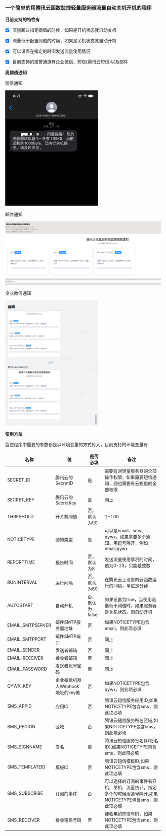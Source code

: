 ### 一个简单的用腾讯云函数监控轻量服务器流量自动关机开机的程序

**目前支持的特性有**

- [x] 流量超过指定阈值的时候，如果是开机状态就自动关机
- [x] 流量低于配置阈值的时候，如果是关机状态就自动开机 
- [x] 可以设置在指定的时间发送流量使用情况
- [x] 目前支持的报警通道有企业微信、短信(腾讯云短信)以及邮件


**高颜值通知**

短信通知

<img src="./images/sms.jpg" alt="短信通知" width="300"/>

邮件通知

![邮件通知](./images/email.png)

企业微信通知

<img src="./images/qiyeweixin.png" alt="企业微信通知" width="300"/>


**使用方法**

监控程序中需要的参数都是以环境变量的方式传入，目前支持的环境变量有

|名称|值|是否必填|备注|
|---|---|---|---|
|SECRET_ID|腾讯云的SecretID|是|需要有对轻量服务器的全部操作权限，如果需要短信通知，则也需要有云短信的全部权限|
|SECRET_KEY|腾讯云的SecretKey|是|同上|
|THRESHOLD|开关机阈值|否，默认为90|1-100|
|NOTICETYPE|通知类型|是|可以是email、sms、qywx，如果需要多个通知，用逗号隔开，例如email,qywx|
|REPORTTIME|报告时间|否，默认为8|发送流量使用情况的时间，值为0-23，只能是整数|
|RUNINTERVAL|运行间隔|否，默认为60|在腾讯云上设置的云函数运行的间隔，单位是分钟|
|AUTOSTART|自动开机|否，默认为false|如果设置为true，当使用流量低于阈值时，如果服务器是关机状态，则自动开机|
|EMAIL_SMTPSERVER|邮件SMTP服务器地址|否|如果NOTICETYPE包含email，则此项必填|
|EMAIL_SMTPPORT|邮件SMTP端口|否|同上|
|EMAIL_SENDER|发送者邮箱|否|同上|
|EMAIL_RECEIVER|接收者邮箱|否|同上|
|EMAIL_PASSWORD|发送者账号密码|否|同上|
|QYWX_KEY|企业微信机器人Webhook地址的key值|否|如果NOTICETYPE包含qywx，则此项必填|
|SMS_APPID|应用ID|否|腾讯云短信服务应用ID,如果NOTICETYPE包含sms，则此项必填|
|SMS_REGION|区域|否|腾讯云短信服务所在区域,如果NOTICETYPE包含sms，则此项必填|
|SMS_SIGNNAME|签名|否|腾讯云短信服务签名(非签名ID),如果NOTICETYPE包含sms，则此项必填|
|SMS_TEMPLATEID|模板ID|否|腾讯云短信模板ID,如果NOTICETYPE包含sms，则此项必填|
|SMS_SUBSCRIBE|订阅的事件|否|可以选择的订阅的事件有开机、关机、流量统计，指定多个的时候用逗号隔开,如果NOTICETYPE包含sms，则此项必填|
|SMS_RECEIVER|接收短信号码|否|接收用的短信号码，如果NOTICETYPE包含sms，则此项必填|






